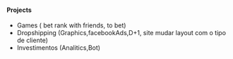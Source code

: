 #### Projects
- Games ( bet rank with friends, to bet)
- Dropshipping (Graphics,facebookAds,D+1, site mudar layout com o tipo de cliente)
- Investimentos (Analitics,Bot)
